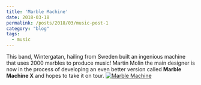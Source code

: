 ```yaml
---
title: 'Marble Machine'
date: 2018-03-18
permalink: /posts/2018/03/music-post-1
category: "blog"
tags:
  - music
---
```


This band, Wintergatan, hailing from Sweden built an ingenious machine that uses 2000 marbles to produce music! Martin Molin the main designer is now in the 
process of developing an even better version called **Marble Machine X** and hopes to take it on tour.
[![Marble Machine](https://ibrahimkakbar.github.io/images/marble_machine_wintergatan.png)](https://www.youtube.com/watch?v=IvUU8joBb1Q)
